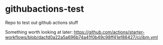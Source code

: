 # githubactions-test
Repo to test out github actions stuff

Something worth looking at later: https://github.com/actions/starter-workflows/blob/dacfd0a22a5a696b74a41f0b49c98ff41ef88427/ci/ibm.yml
